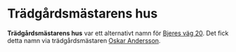 # Trädgårdsmästarens hus

**Trädgårdsmästarens hus** var ett alternativt namn för [Bjeres väg 20](bjeres%20väg%2020). Det fick detta namn via trädgårdsmästaren [Oskar Andersson](oskar%20andersson).
